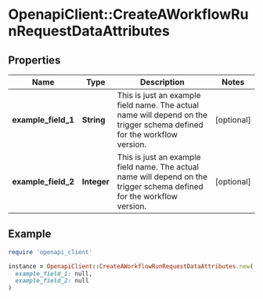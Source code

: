 # OpenapiClient::CreateAWorkflowRunRequestDataAttributes

## Properties

| Name | Type | Description | Notes |
| ---- | ---- | ----------- | ----- |
| **example_field_1** | **String** | This is just an example field name. The actual name will depend on the trigger schema defined for the workflow version. | [optional] |
| **example_field_2** | **Integer** | This is just an example field name. The actual name will depend on the trigger schema defined for the workflow version. | [optional] |

## Example

```ruby
require 'openapi_client'

instance = OpenapiClient::CreateAWorkflowRunRequestDataAttributes.new(
  example_field_1: null,
  example_field_2: null
)
```

